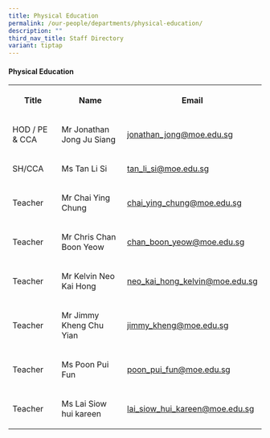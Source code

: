 ```yaml
---
title: Physical Education
permalink: /our-people/departments/physical-education/
description: ""
third_nav_title: Staff Directory
variant: tiptap
---
```

<h4>Physical Education</h4>
<table style="minWidth: 75px">
<colgroup>
<col>
<col>
<col>
</colgroup>
<tbody>
<tr>
<th rowspan="1" colspan="1">
<p>Title</p>
</th>
<th rowspan="1" colspan="1">
<p>Name</p>
</th>
<th rowspan="1" colspan="1">
<p>Email</p>
</th>
</tr>
<tr>
<td rowspan="1" colspan="1">
<p>HOD / PE &amp; CCA</p>
</td>
<td rowspan="1" colspan="1">
<p>Mr Jonathan Jong Ju Siang</p>
</td>
<td rowspan="1" colspan="1">
<p><a href="mailto:jonathan_jong@moe.edu.sg" rel="noopener noreferrer nofollow" target="_blank">jonathan_jong@moe.edu.sg</a>
</p>
</td>
</tr>
<tr>
<td rowspan="1" colspan="1">
<p>SH/CCA</p>
</td>
<td rowspan="1" colspan="1">
<p>Ms Tan Li Si</p>
</td>
<td rowspan="1" colspan="1">
<p><a href="mailto:tan_li_si@moe.edu.sg" rel="noopener noreferrer nofollow" target="_blank">tan_li_si@moe.edu.sg</a>
</p>
</td>
</tr>
<tr>
<td rowspan="1" colspan="1">
<p>Teacher</p>
</td>
<td rowspan="1" colspan="1">
<p>Mr Chai Ying Chung</p>
</td>
<td rowspan="1" colspan="1">
<p><a href="mailto:chai_ying_chung@moe.edu.sg" rel="noopener noreferrer nofollow" target="_blank">chai_ying_chung@moe.edu.sg</a>
</p>
</td>
</tr>
<tr>
<td rowspan="1" colspan="1">
<p>Teacher</p>
</td>
<td rowspan="1" colspan="1">
<p>Mr Chris Chan Boon Yeow</p>
</td>
<td rowspan="1" colspan="1">
<p><a href="mailto:chan_boon_yeow@moe.edu.sg" rel="noopener noreferrer nofollow" target="_blank">chan_boon_yeow@moe.edu.sg</a>
</p>
</td>
</tr>
<tr>
<td rowspan="1" colspan="1">
<p>Teacher</p>
</td>
<td rowspan="1" colspan="1">
<p>Mr Kelvin Neo Kai Hong</p>
</td>
<td rowspan="1" colspan="1">
<p><a href="mailto:neo_kai_hong_kelvin@moe.edu.sg" rel="noopener noreferrer nofollow" target="_blank">neo_kai_hong_kelvin@moe.edu.sg</a>
</p>
</td>
</tr>
<tr>
<td rowspan="1" colspan="1">
<p>Teacher</p>
</td>
<td rowspan="1" colspan="1">
<p>Mr Jimmy Kheng Chu Yian</p>
</td>
<td rowspan="1" colspan="1">
<p><a href="mailto:jimmy_kheng@moe.edu.sg" rel="noopener noreferrer nofollow" target="_blank">jimmy_kheng@moe.edu.sg</a>
</p>
</td>
</tr>
<tr>
<td rowspan="1" colspan="1">
<p>Teacher</p>
</td>
<td rowspan="1" colspan="1">
<p>Ms Poon Pui Fun</p>
</td>
<td rowspan="1" colspan="1">
<p><a href="mailto:poon_pui_fun@moe.edu.sg" rel="noopener noreferrer nofollow" target="_blank">poon_pui_fun@moe.edu.sg</a>
</p>
</td>
</tr>
<tr>
<td rowspan="1" colspan="1">
<p>Teacher</p>
</td>
<td rowspan="1" colspan="1">
<p>Ms Lai Siow hui kareen</p>
</td>
<td rowspan="1" colspan="1">
<p><a href="mailto:lai_siow_hui_kareen@moe.edu.sg" rel="noopener noreferrer nofollow" target="_blank">lai_siow_hui_kareen@moe.edu.sg</a>
</p>
</td>
</tr>
</tbody>
</table>
<p></p>